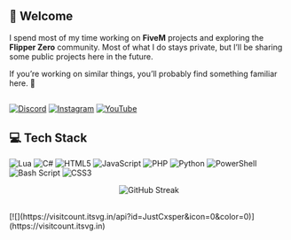 ## 💫 Welcome
I spend most of my time working on **FiveM** projects and exploring the **Flipper Zero** community.
Most of what I do stays private, but I’ll be sharing some public projects here in the future.

If you’re working on similar things, you’ll probably find something familiar here. 🚀



##
[![Discord](https://img.shields.io/badge/Discord-%237289DA.svg?logo=discord&logoColor=white)](https://discord.gg/CxsperDev) [![Instagram](https://img.shields.io/badge/Instagram-%23E4405F.svg?logo=Instagram&logoColor=white)](https://instagram.com/CxsperDev) [![YouTube](https://img.shields.io/badge/YouTube-%23FF0000.svg?logo=YouTube&logoColor=white)](https://youtube.com/@CxsperDev) 

## 💻 Tech Stack
![Lua](https://img.shields.io/badge/lua-%232C2D72.svg?style=for-the-badge&logo=lua&logoColor=white) ![C#](https://img.shields.io/badge/c%23-%23239120.svg?style=for-the-badge&logo=csharp&logoColor=white) ![HTML5](https://img.shields.io/badge/html5-%23E34F26.svg?style=for-the-badge&logo=html5&logoColor=white) ![JavaScript](https://img.shields.io/badge/javascript-%23323330.svg?style=for-the-badge&logo=javascript&logoColor=%23F7DF1E) ![PHP](https://img.shields.io/badge/php-%23777BB4.svg?style=for-the-badge&logo=php&logoColor=white) ![Python](https://img.shields.io/badge/python-3670A0?style=for-the-badge&logo=python&logoColor=ffdd54) ![PowerShell](https://img.shields.io/badge/PowerShell-%235391FE.svg?style=for-the-badge&logo=powershell&logoColor=white) ![Bash Script](https://img.shields.io/badge/bash_script-%23121011.svg?style=for-the-badge&logo=gnu-bash&logoColor=white) ![CSS3](https://img.shields.io/badge/css3-%231572B6.svg?style=for-the-badge&logo=css3&logoColor=white)

<p align="center">
  <img src="https://nirzak-streak-stats.vercel.app/?user=JustCxsper&theme=dark&hide_border=false" alt="GitHub Streak" />
</p>
<br/>
[![](https://visitcount.itsvg.in/api?id=JustCxsper&icon=0&color=0)](https://visitcount.itsvg.in)
